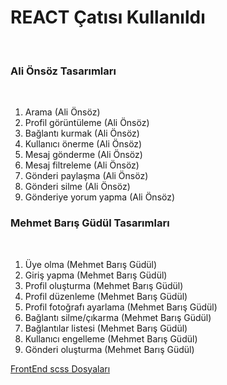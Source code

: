 <h1>REACT Çatısı Kullanıldı</h1><br>
<h3>Ali Önsöz Tasarımları</h3><br>

1. Arama (Ali Önsöz) <br>
2. Profil görüntüleme (Ali Önsöz) <br>
3. Bağlantı kurmak (Ali Önsöz) <br>
4. Kullanıcı önerme (Ali Önsöz) <br>
5. Mesaj gönderme (Ali Önsöz)<br>
6. Mesaj filtreleme (Ali Önsöz)<br>
7. Gönderi paylaşma (Ali Önsöz)  <br>
8. Gönderi silme (Ali Önsöz) <br>
9. Gönderiye yorum yapma (Ali Önsöz) <br>

<h3>Mehmet Barış Güdül Tasarımları</h3><br>

1. Üye olma (Mehmet Barış Güdül) <br>
2. Giriş yapma (Mehmet Barış Güdül) <br>
3. Profil oluşturma (Mehmet Barış Güdül) <br> 
4. Profil düzenleme (Mehmet Barış Güdül)  <br>
5. Profil fotoğrafı ayarlama (Mehmet Barış Güdül) <br>
6. Bağlantı silme/çıkarma (Mehmet Barış Güdül) <br>
7. Bağlantılar listesi (Mehmet Barış Güdül) <br>
8. Kullanıcı engelleme (Mehmet Barış Güdül) <br>
9. Gönderi oluşturma (Mehmet Barış Güdül)  <br>

[FrontEnd scss Dosyaları](networth/FrontEnd/Sass)
